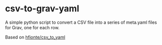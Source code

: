 # csv-to-grav-yaml
A simple python script to convert a CSV file into a series of meta.yaml files for Grav, one for each row.

Based on [hfionte/csv_to_yaml](https://github.com/hfionte/csv_to_yaml)
